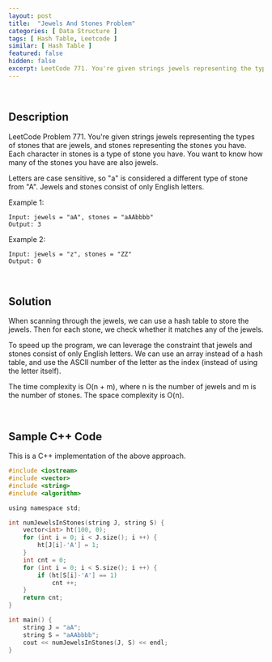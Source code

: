 ```yaml
---
layout: post
title:  "Jewels And Stones Problem"
categories: [ Data Structure ]
tags: [ Hash Table, Leetcode ]
similar: [ Hash Table ]
featured: false
hidden: false
excerpt: LeetCode 771. You're given strings jewels representing the types of stones that are jewels, and stones representing the stones you have.
---
```


<br />

## Description

LeetCode Problem 771. You're given strings jewels representing the types of stones that are jewels, and stones representing the stones you have. Each character in stones is a type of stone you have. You want to know how many of the stones you have are also jewels.

Letters are case sensitive, so "a" is considered a different type of stone from "A". Jewels and stones consist of only English letters.

 

Example 1:

```
Input: jewels = "aA", stones = "aAAbbbb"
Output: 3
```

Example 2:

```
Input: jewels = "z", stones = "ZZ"
Output: 0
```

<br />

## Solution

When scanning through the jewels, we can use a hash table to store the jewels. Then for each stone, we check whether it matches any of the jewels.

To speed up the program, we can leverage the constraint that jewels and stones consist of only English letters. We can use an array instead of a hash table, and use the ASCII number of the letter as the index (instead of using the letter itself).

The time complexity is O(n + m), where n is the number of jewels and m is the number of stones. The space complexity is O(n).


<br />

## Sample C++ Code


This is a C++ implementation of the above approach.

```c
#include <iostream>
#include <vector>
#include <string>
#include <algorithm>

using namespace std;

int numJewelsInStones(string J, string S) {
    vector<int> ht(100, 0);
    for (int i = 0; i < J.size(); i ++) {
        ht[J[i]-'A'] = 1;
    }
    int cnt = 0;
    for (int i = 0; i < S.size(); i ++) {
        if (ht[S[i]-'A'] == 1)
            cnt ++;
    }
    return cnt;
}

int main() {
    string J = "aA";
    string S = "aAAbbbb";
    cout << numJewelsInStones(J, S) << endl;
}
```
